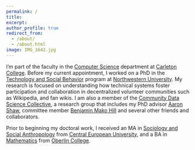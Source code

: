 ```yaml
---
permalink: /
title: 
excerpt: 
author_profile: true
redirect_from: 
  - /about/
  - /about.html
image: IMG_1642.jpg
---
```


I’m part of the faculty in the [Computer Science](https://apps.carleton.edu/curricular/cs/) department at [Carleton College](https://www.carleton.edu/). Before my current appointment, I worked on a PhD in the [Technology and Social Behavior](http://tsb.northwestern.edu/) program at [Northwestern University](http://www.northwestern.edu/). My research is focused on understanding how technical systems foster participation and collaboration in decentralized volunteer communities such as Wikipedia, and fan wikis. I am also a member of the [Community Data Science Collective](https://communitydata.cc/), a research group that includes my PhD advisor [Aaron Shaw](http://aaronshaw.org/), committee member [Benjamin Mako Hill](https://mako.cc/) and several other friends and collaborators. 

Prior to beginning my doctoral work, I received an MA in [Sociology and Social Anthropology](https://sociology.ceu.edu/) from [Central European University](https://www.ceu.edu/), and a BA in [Mathematics](http://new.oberlin.edu/arts-and-sciences/departments/mathematics/) from [Oberlin College](http://www.oberlin.edu).
